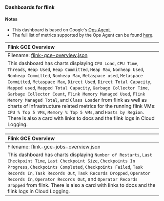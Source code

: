 ### Dashboards for flink

#### Notes

- This dashboard is based on Google's [Ops Agent](https://cloud.google.com/stackdriver/docs/solutions/agents/ops-agent).
- The full list of metrics supported by the Ops Agent can be found [here](https://cloud.google.com/stackdriver/docs/solutions/agents/ops-agent/third-party/flink#monitored-metrics).

|Flink GCE Overview|
|:------------------|
|Filename: [flink-gce-overview.json](flink-gce-overview.json)|
|This dashboard has charts displaying `CPU Load`, `CPU Time`, `Threads`, `Heap Used`, `Heap Committed`, `Heap Max`, `Nonheap Used`, `Nonheap Committed`, `Nonheap Max`, `Metaspace used`, `Metaspace Committed`, `Metaspace Max`, `Direct Used`, `Direct Total Capacity`, `Mapped used`, `Mapped Total Capacity`, `Garbage Collector Time`, `Garbage Collector Count`, `Flink Memory Managed Used`, `Flink Memory Managed Total`, and `Class Loader` from flink as well as charts of infrastructure related metrics for the running flink VMs: `CPU % Top 5 VMs`, `Memory % Top 5 VMs`, and `Hosts by Region`. There is also a card with links to docs and the flink logs in Cloud Logging.|


|Flink GCE Overview|
|:------------------|
|Filename: [flink-gce-jobs-overview.json](flink-gce-jobs-overview.json)|
|This dashboard has charts displaying `Number of Restarts`, `Last Checkpoint Time`, `Last Checkpoint Size`, `Checkpoints In Progress`, `Checkpoints Completed`, `Checkpoints Failed`, `Task Records In`, `Task Records Out`, `Task Records Dropped`, `Operator Records In`, `Operator Records Out`, and `Operator Records Dropped` from flink. There is also a card with links to docs and the flink logs in Cloud Logging.|
